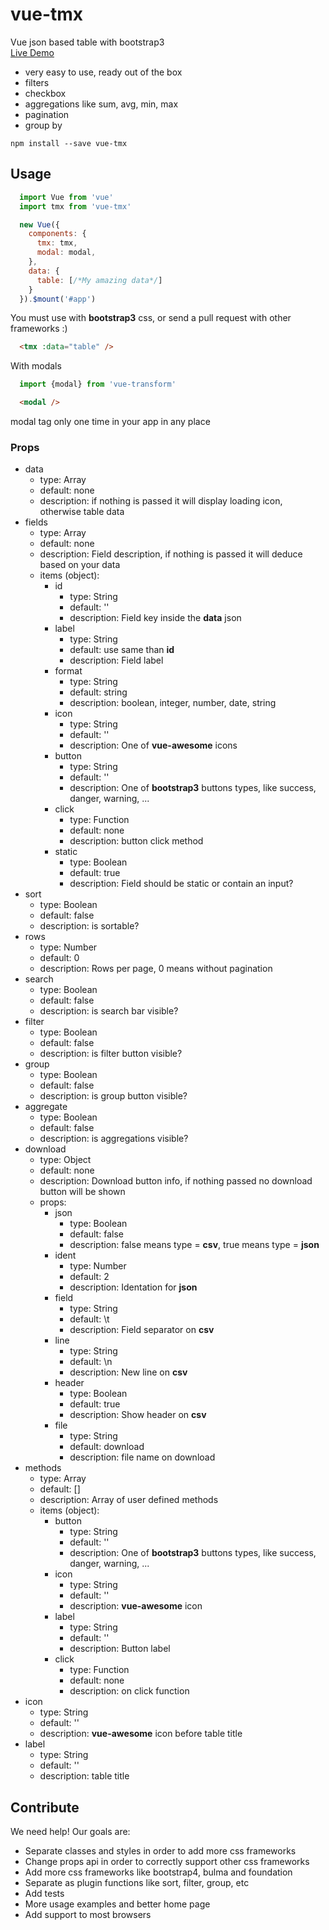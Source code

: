 # vue-tmx 
Vue json based table with bootstrap3  
[Live Demo](http://marcodpt.github.io/tmx)
 - very easy to use, ready out of the box
 - filters
 - checkbox
 - aggregations like sum, avg, min, max
 - pagination
 - group by

```
npm install --save vue-tmx
```

## Usage
```javascript
  import Vue from 'vue'
  import tmx from 'vue-tmx'

  new Vue({
    components: {
      tmx: tmx,
      modal: modal,
    },
    data: {
      table: [/*My amazing data*/]
    }
  }).$mount('#app')
```

You must use with **bootstrap3** css, or send a pull request with other frameworks :)
```html
  <tmx :data="table" />
```

With modals
```javascript
  import {modal} from 'vue-transform'
```

```html
  <modal /> 
```
modal tag only one time in your app in any place

### Props
 - data
   - type: Array
   - default: none
   - description: if nothing is passed it will display loading icon, otherwise table data
 - fields
   - type: Array
   - default: none
   - description: Field description, if nothing is passed it will deduce based on your data
   - items (object):
     - id
       - type: String
       - default: ''
       - description: Field key inside the **data** json
     - label
       - type: String
       - default: use same than **id** 
       - description: Field label
     - format
       - type: String
       - default: string
       - description: boolean, integer, number, date, string
     - icon
       - type: String
       - default: ''
       - description: One of **vue-awesome** icons 
     - button
       - type: String
       - default: ''
       - description: One of **bootstrap3** buttons types, like success, danger, warning, ...
     - click
       - type: Function
       - default: none
       - description: button click method
     - static
       - type: Boolean
       - default: true
       - description: Field should be static or contain an input?
 - sort
   - type: Boolean
   - default: false
   - description: is sortable?
 - rows 
   - type: Number
   - default: 0
   - description: Rows per page, 0 means without pagination 
 - search 
   - type: Boolean
   - default: false
   - description: is search bar visible?
 - filter 
   - type: Boolean
   - default: false
   - description: is filter button visible?
 - group 
   - type: Boolean
   - default: false
   - description: is group button visible?
 - aggregate 
   - type: Boolean
   - default: false
   - description: is aggregations visible?
 - download 
   - type: Object
   - default: none
   - description: Download button info, if nothing passed no download button will be shown
   - props:
     - json
       - type: Boolean
       - default: false
       - description: false means type = **csv**, true means type = **json** 
     - ident
       - type: Number
       - default: 2
       - description: Identation for **json**
     - field
       - type: String
       - default: \t
       - description: Field separator on **csv**
     - line
       - type: String
       - default: \n
       - description: New line on **csv**
     - header
       - type: Boolean
       - default: true
       - description: Show header on **csv**
     - file
       - type: String
       - default: download
       - description: file name on download
 - methods 
   - type: Array
   - default: []
   - description: Array of user defined methods 
   - items (object):
     - button
       - type: String
       - default: ''
       - description:  One of **bootstrap3** buttons types, like success, danger, warning, ...
     - icon 
       - type: String
       - default: ''
       - description: **vue-awesome** icon
     - label 
       - type: String
       - default: ''
       - description: Button label
     - click
       - type: Function
       - default: none
       - description: on click function
 - icon 
   - type: String
   - default: ''
   - description: **vue-awesome** icon before table title
 - label
   - type: String
   - default: ''
   - description: table title 

## Contribute
We need help! Our goals are:
 - Separate classes and styles in order to add more css frameworks
 - Change props api in order to correctly support other css frameworks
 - Add more css frameworks like bootstrap4, bulma and foundation
 - Separate as plugin functions like sort, filter, group, etc
 - Add tests
 - More usage examples and better home page
 - Add support to most browsers
